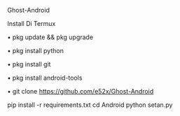  Ghost-Android




Install Di Termux

• pkg update && pkg upgrade

• pkg install python

• pkg install git

• pkg install android-tools

• git clone https://github.com/e52x/Ghost-Android

 pip install -r requirements.txt
 cd Android
 python setan.py
